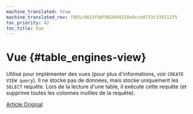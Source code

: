 ```yaml
---
machine_translated: true
machine_translated_rev: f865c9653f9df092694258e0ccdd733c339112f5
toc_priority: 42
toc_title: Vue
---
```


# Vue {#table_engines-view}

Utilisé pour implémenter des vues (pour plus d'informations, voir `CREATE VIEW query`). Il ne stocke pas de données, mais stocke uniquement les `SELECT` requête. Lors de la lecture d'une table, il exécute cette requête (et supprime toutes les colonnes inutiles de la requête).

[Article Original](https://clickhouse.tech/docs/en/operations/table_engines/view/) <!--hide-->
